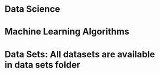 # Data Science
# Machine Learning Algorithms
# Data Sets: All datasets are available in data sets folder
